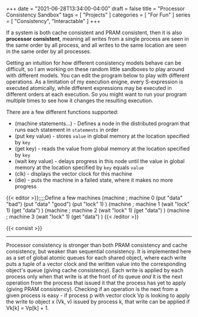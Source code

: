 +++
date = "2021-06-28T13:34:00-04:00"
draft = false
title = "Processor Consistency Sandbox"
tags = [ "Projects" ]
categories = [ "For Fun" ]
series = [ "Consistency", "Interactable" ]
+++

If a system is both cache consistent and PRAM consistent, then it is also **processor consistent**, meaning all writes from a single process are seen
in the same order by all process, and all writes to the same location are seen in the same order by all processes.

<!--more-->

Getting an intuition for how different consistency models behave can be difficult, 
so I am working on these random little sandboxes to play around with different models.
You can edit the program below to play with different operations. As a limitation of my execution enigne, every S-expression is executed atomically,
while different expressions may be executed in different orders at each execution. So you might want to run your program
multiple times to see how it changes the resulting execution.

There are a few different functions supported:  
 - (machine statements...) - Defines a node in the distributed program that runs each statement in `statements` in order  
 - (put key value) - stores `value` in global memory at the location specified by `key`  
 - (get key) - reads the value from global memory at the location specified by `key`  
 - (wait key value) - delays progress in this node until the value in global memory at the location specified by `key` equals `value`  
 - (clk) - displays the vector clock for this machine  
 - (die) - puts the machine in a failed state, where it makes no more progress  

{{< editor >}};;;;Define a few machines
(machine ; machine 0
    (put "data" "bad")
    (put "data" "good")
    (put "lock" 1)
)
(machine ; machine 1
    (wait "lock" 1)
    (get "data")
)
(machine ; machine 2
    (wait "lock" 1)
    (get "data")
)
(machine ; machine 3
    (wait "lock" 1)
    (get "data")
)
{{< /editor >}}

{{< consist >}}


-----------

Processor consistency is stronger than both PRAM consistency and cache consistency, but weaker than sequential consistency. It is implemented here as
a set of global atomic queues for each shared object, where each write puts a tuple of a vector clock and the written value into the corresponding object's
queue (giving cache consistency). Each write is applied by each process only when that write is at the front of its queue _and_ it is the next operation
from the process that issued it that the process has yet to apply (giving PRAM consistency). Checking if an operation is the next from a given process is easy - 
if process p with vector clock Vp is looking to apply the write to object x (Vk, v) issued by process k, that write can be applied if Vk[k] = Vp[k] + 1.
